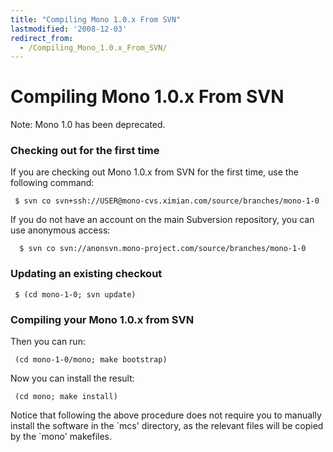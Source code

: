 ```yaml
---
title: "Compiling Mono 1.0.x From SVN"
lastmodified: '2008-12-03'
redirect_from:
  - /Compiling_Mono_1.0.x_From_SVN/
---
```


Compiling Mono 1.0.x From SVN
=============================

Note: Mono 1.0 has been deprecated.

### Checking out for the first time

If you are checking out Mono 1.0.x from SVN for the first time, use the following command:

     $ svn co svn+ssh://USER@mono-cvs.ximian.com/source/branches/mono-1-0

If you do not have an account on the main Subversion repository, you can use anonymous access:

      $ svn co svn://anonsvn.mono-project.com/source/branches/mono-1-0

### Updating an existing checkout

     $ (cd mono-1-0; svn update) 

### Compiling your Mono 1.0.x from SVN

Then you can run:

     (cd mono-1-0/mono; make bootstrap) 

 Now you can install the result:

     (cd mono; make install) 

Notice that following the above procedure does not require you to manually install the software in the \`mcs' directory, as the relevant files will be copied by the \`mono' makefiles.

